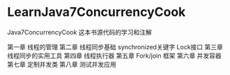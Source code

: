 LearnJava7ConcurrencyCook
=========================

Java7ConcurrencyCook  这本书源代码的学习和注解

第一章 线程的管理 
第二章 线程同步基础
    synchronized关键字
    Lock接口
第三章 线程同步的实用工具 
第四章 线程执行器 
第五章 Fork/join 框架 
第六章 并发容器 
第七章 定制并发类 
第八章 测试并发应用 
